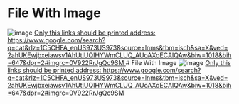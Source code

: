 # File With Image
![image](https://icatcare.org/app/uploads/2018/07/Thinking-of-getting-a-cat.png)
[Only this links should be printed address: https://www.google.com/search?q=cat&rlz=1C5CHFA_enUS973US973&source=lnms&tbm=isch&sa=X&ved=2ahUKEwjbxeiawsv1AhUtIUQIHYWmCLUQ_AUoAXoECAIQAw&biw=1018&bih=647&dpr=2#imgrc=0V922RrJgQc9SM ](https://www.google.com/search?q=cat&rlz=1C5CHFA_enUS973US973&source=lnms&tbm=isch&sa=X&ved=2ahUKEwjbxeiawsv1AhUtIUQIHYWmCLUQ_AUoAXoECAIQAw&biw=1018&bih=647&dpr=2#imgrc=0V922RrJgQc9SM)# File With Image
![image](https://icatcare.org/app/uploads/2018/07/Thinking-of-getting-a-cat.png)
[Only this links should be printed address: https://www.google.com/search?q=cat&rlz=1C5CHFA_enUS973US973&source=lnms&tbm=isch&sa=X&ved=2ahUKEwjbxeiawsv1AhUtIUQIHYWmCLUQ_AUoAXoECAIQAw&biw=1018&bih=647&dpr=2#imgrc=0V922RrJgQc9SM ](https://www.google.com/search?q=cat&rlz=1C5CHFA_enUS973US973&source=lnms&tbm=isch&sa=X&ved=2ahUKEwjbxeiawsv1AhUtIUQIHYWmCLUQ_AUoAXoECAIQAw&biw=1018&bih=647&dpr=2#imgrc=0V922RrJgQc9SM)